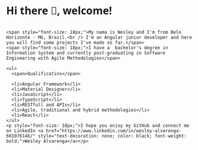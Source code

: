 <div style="width: 100%; display: flex; flex-direction: column; align-items: center; font-family: system-ui;">
  <div style="display: flex; flex-direction: column; align-items: flex-start;">
    <h1 style="font-size: 28px;">Hi there &#128075, welcome!</h1>

    <span style="font-size: 18px;">My nama is Wesley and I'm from Belo Horizonte - MG, Brazil.<br /> I'm an Angular junior developer and here you will find some projects I've made so far.</span>
    <span style="font-size: 18px;">I have a  bachelor's degree in Information System and currently post-graduating in Software Engineering with Agile Methodologies</span>

    <ul>
      <span>Qualificatins</span>
      
      <li>Angular Framework</li>
      <li>Material Designer</li>
      <li>JavaScript</li>
      <li>TypeScript</li>
      <li>RESTfull and APIs</li>
      <li>Agile, traditional and hybrid methodologies</li>
      <li>React</li>
    </ul>
    <p style="font-size: 18px;">I hope you enjoy my GitHub and connect me on LinkedIn <a href="https://www.linkedin.com/in/wesley-alvarenga-60107614b/" style="text-decoration: none; color: black; font-weight: bold;">Wesley Alvarenga</a></p>
  </div>
</div>


